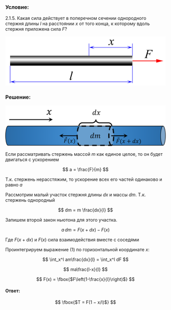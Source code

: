 ###  Условие:

$2.1.5.$ Какая сила действует в поперечном сечении однородного стержня длины $l$ на расстоянии $x$ от того конца, к которому вдоль стержня приложена сила $F$?

![ К задаче 2.1.5 |930x285, 47%](../../img/2.1.5/statement.png)

###  Решение:

![ Силы действующие маленький участок |809x208, 64%](../../img/2.1.5/2.1.5.svg)

Если рассматривать стержень массой $m$ как единое целое, то он будет двигаться с ускорением

$$
a = \frac{F}{m}
$$

Т.к. стержень нерасстяжим, то ускорение всех его частей одинаково и равно $a$

Рассмотрим малый участок стержня длины $dx$ и массы $dm$. Т.к. стержень однородный

$$
dm = m \frac{dx}{l}
$$

Запишем второй закон ньютона для этого участка.

$$
a\, dm = F(x+dx) - F(x)\tag{1}
$$

Где $F(x+dx)$ и $F(x)$ сила взаимодействия вместе с соседями

Проинтегрируем выражение $(1)$ по горизонтальной координате $x$:

$$
\int_x^l am\frac{dx}{l} = \int_x^l dF
$$

$$
ma\frac{l-x}{l}
$$

$$
F(x) = \fbox{$F\left(1-\frac{x}{l}\right)$}
$$

#### Ответ:

$$
\fbox{$T = F(1 − x/l)$}
$$